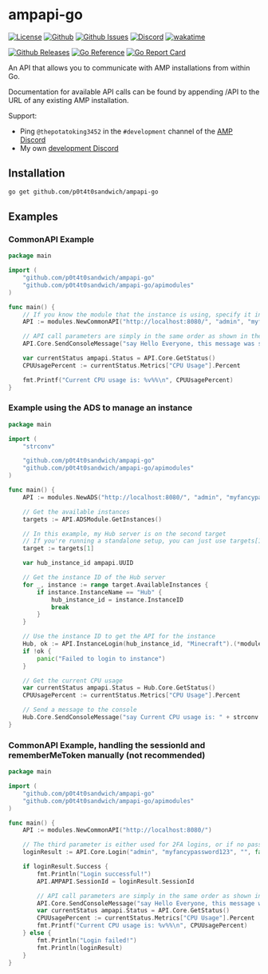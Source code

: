 # ampapi-go

[![License](https://img.shields.io/github/license/p0t4t0sandwich/ampapi-go?color=blue)](https://img.shields.io/github/downloads/p0t4t0sandwich/ampapi-go/LICENSE)
[![Github](https://img.shields.io/github/stars/p0t4t0sandwich/ampapi-go)](https://github.com/p0t4t0sandwich/ampapi-go)
[![Github Issues](https://img.shields.io/github/issues/p0t4t0sandwich/ampapi-go?label=Issues)](https://github.com/p0t4t0sandwich/ampapi-go/issues)
[![Discord](https://img.shields.io/discord/1067482396246683708?color=7289da&logo=discord&logoColor=white)](https://discord.neuralnexus.dev)
[![wakatime](https://wakatime.com/badge/github/p0t4t0sandwich/ampapi-go.svg)](https://wakatime.com/badge/github/p0t4t0sandwich/ampapi-go)

[![Github Releases](https://img.shields.io/github/downloads/p0t4t0sandwich/ampapi-go/total?label=Github&logo=github&color=181717)](https://github.com/p0t4t0sandwich/ampapi-go/releases)
[![Go Reference](https://pkg.go.dev/badge/github.com/p0t4t0sandwich/ampapi-go.svg)](https://pkg.go.dev/github.com/p0t4t0sandwich/ampapi-go)
[![Go Report Card](https://goreportcard.com/badge/github.com/p0t4t0sandwich/ampapi-go)](https://goreportcard.com/report/github.com/p0t4t0sandwich/ampapi-go)

An API that allows you to communicate with AMP installations from within Go.

Documentation for available API calls can be found by appending /API to the URL of any existing AMP installation.

Support:

- Ping `@thepotatoking3452` in the `#development` channel of the [AMP Discord](https://discord.gg/cubecoders)
- My own [development Discord](https://discord.neuralnexus.dev/)

## Installation

```bash
go get github.com/p0t4t0sandwich/ampapi-go
```

## Examples

### CommonAPI Example

```go
package main

import (
    "github.com/p0t4t0sandwich/ampapi-go"
    "github.com/p0t4t0sandwich/ampapi-go/apimodules"
)

func main() {
    // If you know the module that the instance is using, specify it instead of CommonAPI
    API := modules.NewCommonAPI("http://localhost:8080/", "admin", "myfancypassword123")

    // API call parameters are simply in the same order as shown in the documentation.
    API.Core.SendConsoleMessage("say Hello Everyone, this message was sent from the Go API!")

    var currentStatus ampapi.Status = API.Core.GetStatus()
    CPUUsagePercent := currentStatus.Metrics["CPU Usage"].Percent

    fmt.Printf("Current CPU usage is: %v%%\n", CPUUsagePercent)
}
```

### Example using the ADS to manage an instance

```go
package main

import (
    "strconv"

    "github.com/p0t4t0sandwich/ampapi-go"
    "github.com/p0t4t0sandwich/ampapi-go/apimodules"
)

func main() {
    API := modules.NewADS("http://localhost:8080/", "admin", "myfancypassword123")

    // Get the available instances
    targets := API.ADSModule.GetInstances()

    // In this example, my Hub server is on the second target
    // If you're running a standalone setup, you can just use targets[1]
    target := targets[1]

    var hub_instance_id ampapi.UUID

    // Get the instance ID of the Hub server
    for _, instance := range target.AvailableInstances {
        if instance.InstanceName == "Hub" {
            hub_instance_id = instance.InstanceID
            break
        }
    }

    // Use the instance ID to get the API for the instance
    Hub, ok := API.InstanceLogin(hub_instance_id, "Minecraft").(*modules.Minecraft)
    if !ok {
        panic("Failed to login to instance")
    }

    // Get the current CPU usage
    var currentStatus ampapi.Status = Hub.Core.GetStatus()
    CPUUsagePercent := currentStatus.Metrics["CPU Usage"].Percent

    // Send a message to the console
    Hub.Core.SendConsoleMessage("say Current CPU usage is: " + strconv.FormatFloat(CPUUsagePercent, 'f', 2, 64) + "%")
}
```

### CommonAPI Example, handling the sessionId and rememberMeToken manually (not recommended)

```go
package main

import (
    "github.com/p0t4t0sandwich/ampapi-go"
    "github.com/p0t4t0sandwich/ampapi-go/apimodules"
)

func main() {
    API := modules.NewCommonAPI("http://localhost:8080/")

    // The third parameter is either used for 2FA logins, or if no password is specified to use a remembered token from a previous login, or a service login token.
    loginResult := API.Core.Login("admin", "myfancypassword123", "", false)

    if loginResult.Success {
        fmt.Println("Login successful!")
        API.AMPAPI.SessionId = loginResult.SessionId

        // API call parameters are simply in the same order as shown in the documentation.
        API.Core.SendConsoleMessage("say Hello Everyone, this message was sent from the Go API!")
        var currentStatus ampapi.Status = API.Core.GetStatus()
        CPUUsagePercent := currentStatus.Metrics["CPU Usage"].Percent
        fmt.Printf("Current CPU usage is: %v%%\n", CPUUsagePercent)
    } else {
        fmt.Println("Login failed!")
        fmt.Println(loginResult)
    }
}
```
